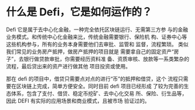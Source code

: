 # 什么是 Defi，它是如何运作的？

Defi 它是属于去中心化金融，一种完全依托区块链运行、无需第三方参 与的金融业务模式。和传统中心化金融来比，传统金融需要银行、保险机 构、证券中心等这些机构参与，所有的业务本身需要他们去审批、监管和 监督，流程繁琐。 类似我们常见的业务房产抵押，做房产抵押的项目就是 需要拿自己的固定资产“房子”，去银行做贷款审批，你需要经历资料准 备、资质审核、放款等一系类繁杂的流程，最后贷出来的资产进行做其他 项目投资或使用。 

那在 defi 的项目中，借贷只需要点对点的进行“币”的抵押和借贷，这个 流程只需要在区块链上完成，简单方便安全。同时目前 defi 项目已经形成 了较为完善的生态体系，包含了支付、借贷、稳定币挖矿、去中心化交易 所、保险、衍生品等，因此 DEFI 有实际的应用场景和商业模式，且被市场 验证过的。
